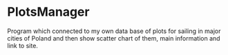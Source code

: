 # PlotsManager

Program which connected to my own data base of plots for sailing in major cities of Poland and then show scatter chart of them, main information and link to site.
